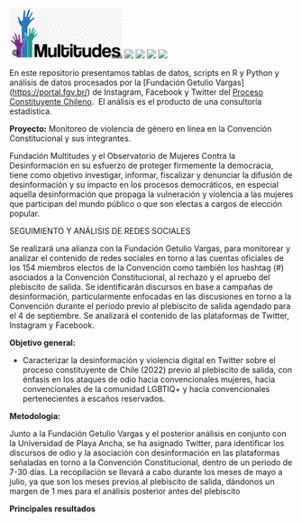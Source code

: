 <img src="https://raw.githubusercontent.com/jelincovil/fund_multitudes_proceso_constituyente_cl/main/datos%20y%20figuras/Screenshot%202022-11-24%2010.34.57.png" width="200"> <img src="https://raw.githubusercontent.com/jelincovil/logos_images/main/icons8-python.svg" width="100"> <img src="https://raw.githubusercontent.com/jelincovil/logos_images/main/icons8-twitter.svg" width="100"> <img src="https://raw.githubusercontent.com/jelincovil/logos_images/main/icons8-instagram.svg" width="100"> <img src="https://raw.githubusercontent.com/jelincovil/logos_images/main/icons8-facebook.svg " width="100">

En este repositorio presentamos tablas de datos, scripts en R y Python y análisis de datos procesados por la [Fundación Getulio Vargas] (https://portal.fgv.br/) de Instagram, Facebook y Twitter del [Proceso Constituyente Chileno](https://es.wikipedia.org/wiki/Proceso_constituyente_en_Chile#:~:text=El%20proceso%20constituyente%20en%20Chile,militar%20dirigida%20por%20Augusto%20Pinochet.).  El análisis es el producto de una consultoría estadística.

**Proyecto:** Monitoreo de violencia de género en línea en la Convención Constitucional y sus integrantes. 

Fundación Multitudes y el Observatorio de Mujeres Contra la Desinformación en su esfuerzo de proteger firmemente la democracia, tiene como objetivo investigar, informar, fiscalizar y denunciar la difusión de desinformación y su impacto en los procesos democráticos, en especial aquella desinformación que propaga la vulneración y violencia a las mujeres que participan del mundo público o que son electas a cargos de elección popular.


SEGUIMIENTO Y ANÁLISIS DE REDES SOCIALES

Se realizará una alianza con la Fundación Getulio Vargas, para monitorear y analizar el contenido de redes sociales en torno a las cuentas oficiales de los 154 miembros electos de la Convención como también los hashtag (#) asociados a la Convención Constitucional, al rechazo y el apruebo del plebiscito de salida. Se identificarán discursos en base a campañas de desinformación, particularmente enfocadas en las discusiones en torno a la Convención durante el periodo previo al plebiscito de salida agendado para el 4 de septiembre. Se analizará el contenido de las plataformas de Twitter, Instagram y Facebook. 

**Objetivo general:**

- Caracterizar la desinformación y violencia digital en Twitter sobre el proceso constituyente de Chile (2022) previo al plebiscito de salida, con énfasis en los ataques de odio hacia convencionales mujeres, hacia convencionales de la comunidad LGBTIQ+ y hacia convencionales pertenecientes a escaños reservados.

**Metodología:**

Junto a la Fundación Getulio Vargas y el posterior análisis en conjunto con la Universidad de Playa Ancha, se ha asignado Twitter, para identificar los discursos de odio y la asociación con desinformación en las plataformas señaladas en torno a la Convención Constitucional, dentro de un periodo de 7-30 días. La recopilación se llevará a cabo durante los meses de mayo a julio, ya que son los meses previos al plebiscito de salida, dándonos un margen de 1 mes para el análisis posterior antes del plebiscito

**Principales resultados**


